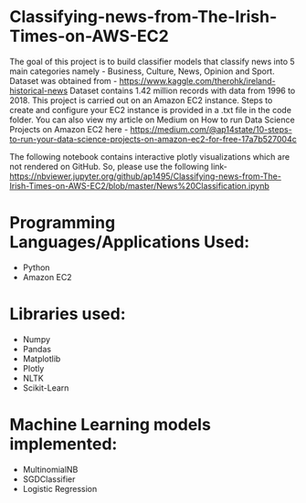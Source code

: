 # Classifying-news-from-The-Irish-Times-on-AWS-EC2

The goal of this project is to build classifier models that classify news into 5 main categories namely - Business, Culture, News, Opinion and Sport. Dataset was obtained from - https://www.kaggle.com/therohk/ireland-historical-news Dataset contains 1.42 million records with data from 1996 to 2018.
This project is carried out on an Amazon EC2 instance. Steps to create and configure your EC2 instance is provided in a .txt file in the code folder. You can also view my article on Medium on How to run Data Science Projects on Amazon EC2 here - https://medium.com/@ap14state/10-steps-to-run-your-data-science-projects-on-amazon-ec2-for-free-17a7b527004c

The following notebook contains interactive plotly visualizations which are not rendered on GitHub. So, please use the following link- https://nbviewer.jupyter.org/github/ap1495/Classifying-news-from-The-Irish-Times-on-AWS-EC2/blob/master/News%20Classification.ipynb


# Programming Languages/Applications Used:
- Python
- Amazon EC2

# Libraries used:
- Numpy
- Pandas
- Matplotlib
- Plotly
- NLTK
- Scikit-Learn

# Machine Learning models implemented:
- MultinomialNB
- SGDClassifier
- Logistic Regression
